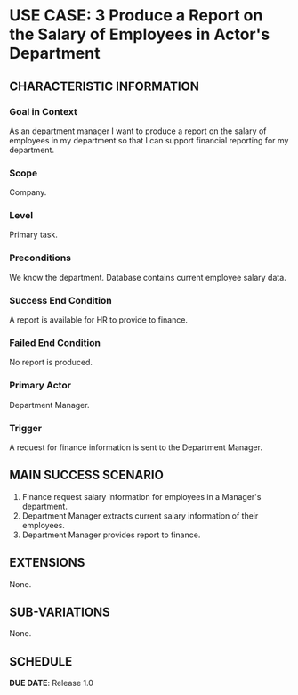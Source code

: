 # USE CASE: 3 Produce a Report on the Salary of Employees in Actor's Department

## CHARACTERISTIC INFORMATION

### Goal in Context

As an department manager I want to produce a report on the salary of employees in my department so that I can support financial reporting for my department.

### Scope

Company.

### Level

Primary task.

### Preconditions

 We know the department. Database contains current employee salary data.

### Success End Condition

A report is available for HR to provide to finance.

### Failed End Condition

No report is produced.

### Primary Actor

Department Manager.

### Trigger

A request for finance information is sent to the Department Manager.

## MAIN SUCCESS SCENARIO

1. Finance request salary information for employees in a Manager's department.
3. Department Manager extracts current salary information of their employees.
4. Department Manager provides report to finance.

## EXTENSIONS

None.

## SUB-VARIATIONS

None.

## SCHEDULE

**DUE DATE**: Release 1.0